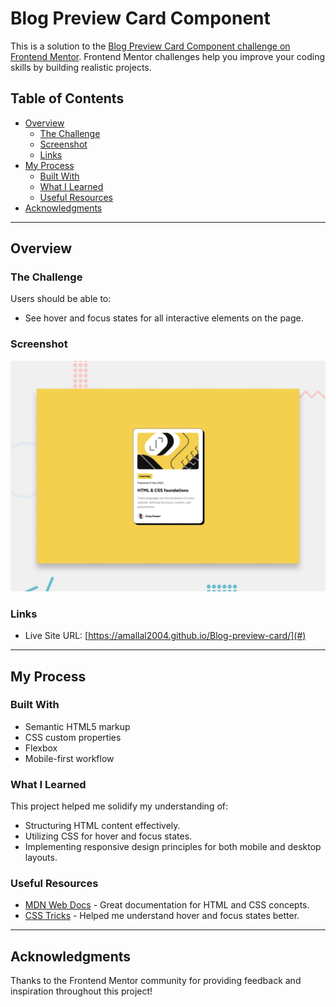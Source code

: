 # Blog Preview Card Component

This is a solution to the [Blog Preview Card Component challenge on Frontend Mentor](https://www.frontendmentor.io/challenges/blog-preview-card-component-C2Jmbsu4n). Frontend Mentor challenges help you improve your coding skills by building realistic projects.

## Table of Contents

- [Overview](#overview)
  - [The Challenge](#the-challenge)
  - [Screenshot](#screenshot)
  - [Links](#links)
- [My Process](#my-process)
  - [Built With](#built-with)
  - [What I Learned](#what-i-learned)
  - [Useful Resources](#useful-resources)
- [Acknowledgments](#acknowledgments)

---

## Overview

### The Challenge

Users should be able to:

- See hover and focus states for all interactive elements on the page.

### Screenshot

![Screenshot of my solution](./preview.jpg)

### Links

- Live Site URL: [https://amallal2004.github.io/Blog-preview-card/](#)

---

## My Process

### Built With

- Semantic HTML5 markup
- CSS custom properties
- Flexbox
- Mobile-first workflow

### What I Learned

This project helped me solidify my understanding of:

- Structuring HTML content effectively.
- Utilizing CSS for hover and focus states.
- Implementing responsive design principles for both mobile and desktop layouts.


### Useful Resources

- [MDN Web Docs](https://developer.mozilla.org/) - Great documentation for HTML and CSS concepts.
- [CSS Tricks](https://css-tricks.com/) - Helped me understand hover and focus states better.

---

## Acknowledgments

Thanks to the Frontend Mentor community for providing feedback and inspiration throughout this project!
